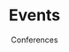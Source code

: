 ---
title: Events
subtitle: Conferences
icon: fa-solid fa-calendar-days
order: 6
sitemap:
  priority: 1
  changefreq: 'weekly'

in_shortcuts: true
order_shortcuts: 6

sections:

  - layout: subpages

---